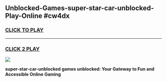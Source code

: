 
## Unblocked-Games-super-star-car-unblocked-Play-Online #cw4dx
<h3>
<a href="https://news.freeplayer.one?title=super-star-car-unblocked&ref=3">CLICK TO PLAY</a></h3>
<hr>

<h3>
<a href="https://news.freeplayer.one?title=super-star-car-unblocked&ref=3">CLICK 2 PLAY</a>
  
</h3>

<a href="https://news.freeplayer.one?title=super-star-car-unblocked&ref=3"><img src="https://clearcache.store/games.png"></a>


**super-star-car-unblocked games unblocked: Your Gateway to Fun and Accessible Online Gaming**
